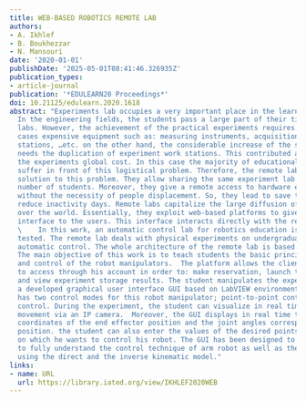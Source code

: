 ```yaml
---
title: WEB-BASED ROBOTICS REMOTE LAB
authors:
- A. Ikhlef
- B. Boukhezzar
- N. Mansouri
date: '2020-01-01'
publishDate: '2025-05-01T08:41:46.326935Z'
publication_types:
- article-journal
publication: '*EDULEARN20 Proceedings*'
doi: 10.21125/edulearn.2020.1618
abstract: "Experiments lab occupies a very important place in the learning methodologies.
  In the engineering fields, the students pass a large part of their time in these
  labs. However, the achievement of the practical experiments requires in the most
  cases expensive equipment such as: measuring instruments, acquisition cards, computing
  stations, …etc. on the other hand, the considerable increase of the student number
  needs the duplication of experiment work stations. This contributed also to increase
  the experiments global cost. In this case the majority of educational institutions
  suffer in front of this logistical problem. Therefore, the remote labs give a practical
  solution to this problem. They allow sharing the same experiment lab to a larger
  number of students. Moreover, they give a remote access to hardware experiments
  without the necessity of people displacement. So, they lead to save the time and
  reduce inactivity days. Remote labs capitalize the large diffusion of the Internet
  over the world. Essentially, they exploit web-based platforms to give an interactive
  interface to the users. This interface interacts directly with the remote hardware.\
  \    In this work, an automatic control lab for robotics education is mounted and
  tested. The remote lab deals with physical experiments on undergraduate level for
  automatic control. The whole architecture of the remote lab is based on ISA architecture.
  The main objective of this work is to teach students the basic principles of modeling
  and control of the robot manipulators.  The platform allows the client or the student
  to access through his account in order to: make reservation, launch the experiment
  and view experiment storage results. The student manipulates the experiment via
  a developed graphical user interface GUI based on LabVIEW environment. This GUI
  has two control modes for this robot manipulator; point-to-point control and trajectory
  control. During the experiment, the student can visualize in real time the robot's
  movement via an IP camera.  Moreover, the GUI displays in real time the Cartesian
  coordinates of the end effector position and the joint angles corresponding to this
  position. the student can also enter the values of the desired points or trajectories
  on which he wants to control his robot. The GUI has been designed to help students
  to fully understand the control technique of arm robot as well as the interest of
  using the direct and the inverse kinematic model."
links:
- name: URL
  url: https://library.iated.org/view/IKHLEF2020WEB
---
```

